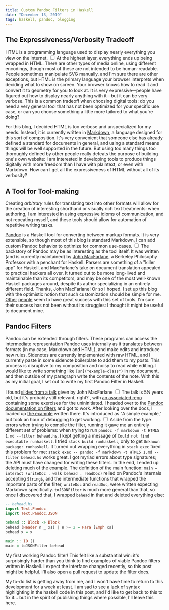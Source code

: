 ```yaml
---
title: Custom Pandoc Filters in Haskell
date: "December 13, 2019"
tags: haskell, pandoc, blogging
---
```


## The Expressiveness/Verbosity Tradeoff

HTML is a programming language used to display nearly everything you view on the internet.
<label for="sn-html" class="margin-toggle sidenote-number"></label>
  <input type="checkbox" id="sn-html" class="margin-toggle">
  <span class="sidenote">
    At the highest layer, everything ends up being wrapped in HTML. There are other types of media online, using different encodings, though most of these are not intended to be human-readable. People sometimes manipulate SVG manually, and I'm sure there are other exceptions, but HTML is the primary language your browser interprets when deciding what to show on screen.
  </span>
Your browser knows how to read it and convert it to geometry for you to look at. It is very expressive―people have figured out how to display nearly anything with it―but it can be very verbose. This is a common tradeoff when choosing digital tools: do you need a very general tool that has not been optimized for your specific use case, or can you choose something a little more tailored to what you're doing?

For this blog, I decided HTML is too verbose and unspecialized for my needs. Instead, it is currently written in [Markdown](https://www.markdownguide.org/basic-syntax), a language designed for this sort of composition. It's very convenient that someone else has already defined a standard for documents in general, and using a standard means things will be well supported in the future. But using too many things too thoroughly defined by other people really defeats the purpose of building one's own website: I am interested in developing tools to produce things digitally with more freedom than I have with plaintext, or even with Markdown. How can I get all the expressiveness of HTML without all of its verbosity?

## A Tool for Tool-making

Creating _arbitrary_ rules for translating text into other formats will allow for the creation of interesting shorthand or visually rich text treatments: when authoring, I am interested in using expressive idioms of communication, and not repeating myself, and these tools should allow for automation of repetitive writing tasks.

[Pandoc](https://github.com/jgm/pandoc) is a Haskell tool for converting between markup formats. It is very extensible, so though most of this blog is standard Markdown, I can add custom Pandoc behavior to optimize for common use-cases.
<label for="sn-macfarlane" class="margin-toggle sidenote-number"></label>
  <input type="checkbox" id="sn-macfarlane" class="margin-toggle">
  <span class="sidenote">
The backstory of Pandoc may be as interesting as the tool itself. It was written (and is currently maintained) by [John MacFarlane](https://johnmacfarlane.net/), a Berkeley Philosophy Professor with a penchant for Haskell. Parsers are something of a "killer app" for Haskell, and MacFarlane's take on document translation appealed to practical hackers all over. It turned out to be more long-lived and maintainable than its competitors, and may be one of the most well-known Haskell packages around, despite its author specializing in an entirely different field. Thanks, John MacFarlane!</span>
Or so I hoped. I set up this blog with the optimistic notion that such customization should be simple for me. [Other](https://www.gwern.net/) [people](https://www.justus.pw/) seem to have great success with this set of tools. I'm sure their success has not been without its struggles: I thought it might be useful to document mine.

## Pandoc Filters

Pandoc can be extended through filters. These programs can access the intermediate representation Pandoc uses internally as it translates between formats (in my case, Markdown and HTML), and make edits and introduce new rules. Sidenotes are currently implemented with raw HTML, and I currently paste in some sidenote boilerplate to add them to my posts. This process is disruptive to my composition and noisy to read while editing. I would like to write something like `[sn]("example-class")` in my document, and then outside of my paragraph write the contents of the note. With this as my initial goal, I set out to write my first Pandoc Filter in Haskell.

I found [slides from a talk](https://johnmacfarlane.net/BayHac2014/) given by John MacFarlane<label for="sn-talk" class="margin-toggle sidenote-number"></label>
  <input type="checkbox" id="sn-talk" class="margin-toggle">
  <span class="sidenote">
  The talk is 5½ years old, but it's probably still relevant, right?
  </span>, with [an associated repo](https://github.com/jgm/BayHac2014) containing some exercises for the unininitiated. I headed over to the [Pandoc documentation on filters](https://pandoc.org/filters.html) and got to work. After looking over the docs, I loaded up [the example](https://pandoc.org/filters.html#a-simple-example) written there. It's introduced as "A simple example," but took an hour of debugging to get working.
<label for="sn-runhaskell" class="margin-toggle sidenote-number"></label>
  <input type="checkbox" id="sn-runhaskell" class="margin-toggle">
  <span class="sidenote">
Aside from the type errors when trying to compile the filter, running it gave me an entirely different set of problems: when trying to run `pandoc -f markdown -t HTML5 1.md --filter behead.hs`, I kept getting a message of `Could not find executable runhaskell`. I tried `stack build runhaskell`, only to get `Unknown package: runhaskell`. It turned out wrapping everything in `stack exec` fixed this problem for me: `stack exec -- pandoc -f markdown -t HTML5 1.md --filter behead.hs` works great.
  </span>
  I got myriad errors about type signatures; the API must have changed for writing these filters. In the end, I ended up deleting much of the example. The definition of the main function: `main = interact (writeDoc . walk behead . readDoc)` relied on Pandoc's internals accepting `String`s, and the intermediate functions that wrapped the important parts of the filter, `writeDoc` and `readDoc`, were written expecting Markdown specifically. `toJSONFilter` is much more general than that, so once I discovered that, I wrapped `behead` in that and deleted everything else:

```haskell
-- behead.hs
import Text.Pandoc
import Text.Pandoc.JSON

behead :: Block -> Block
behead (Header n _ xs) | n >= 2 = Para [Emph xs]
behead x = x

main :: IO ()
main = toJSONFilter behead
```

My first working Pandoc filter! This felt like a substantial win: it's surprisingly harder than you think to find examples of viable Pandoc filters written in Haskell. I expect the interface changed recently, so this post might be helpful. I'll also open a pull request to update the filter docs.

My to-do list is getting away from me, and I won't have time to return to this development for a week at least. I am sad to see a lack of syntax highlighting in the haskell code in this post, and I'd like to get back to this to fix it... but in the spirit of publishing things where possible, I'll leave this here.

